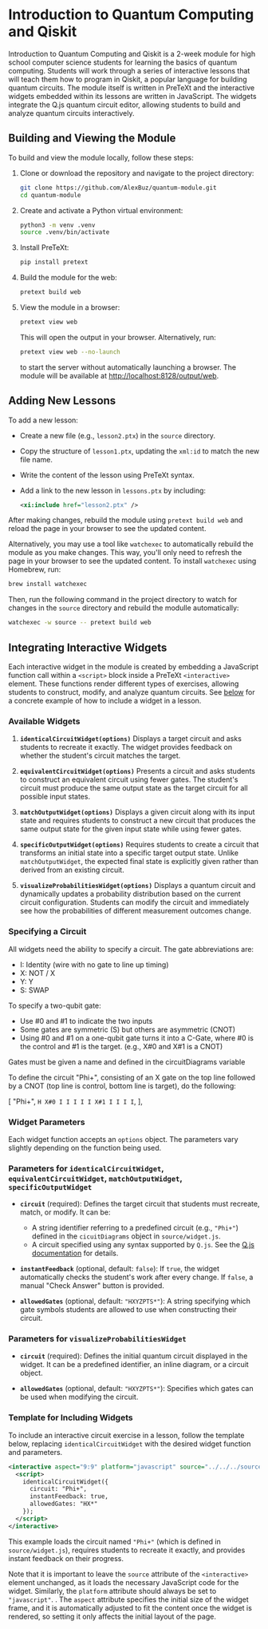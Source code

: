 # Introduction to Quantum Computing and Qiskit

Introduction to Quantum Computing and Qiskit is a 2-week module for high school computer science students for learning the basics of quantum computing. Students will work through a series of interactive lessons that will teach them how to program in Qiskit, a popular language for building quantum circuits. The module itself is written in PreTeXt and the interactive widgets embedded within its lessons are written in JavaScript. The widgets integrate the Q.js quantum circuit editor, allowing students to build and analyze quantum circuits interactively.

## Building and Viewing the Module

To build and view the module locally, follow these steps:

1. Clone or download the repository and navigate to the project directory:
   ```bash
   git clone https://github.com/AlexBuz/quantum-module.git
   cd quantum-module
   ```

2. Create and activate a Python virtual environment:
   ```bash
   python3 -m venv .venv
   source .venv/bin/activate
   ```

3. Install PreTeXt:
   ```bash
   pip install pretext
   ```

4. Build the module for the web:
   ```bash
   pretext build web
   ```

5. View the module in a browser:
   ```bash
   pretext view web
   ```
   This will open the output in your browser. Alternatively, run:
   ```bash
   pretext view web --no-launch
   ```
   to start the server without automatically launching a browser. The module will be available at [http://localhost:8128/output/web](http://localhost:8128/output/web).

## Adding New Lessons

To add a new lesson:

- Create a new file (e.g., `lesson2.ptx`) in the `source` directory.
- Copy the structure of `lesson1.ptx`, updating the `xml:id` to match the new file name.
- Write the content of the lesson using PreTeXt syntax.
- Add a link to the new lesson in `lessons.ptx` by including:

  ```xml
  <xi:include href="lesson2.ptx" />
  ```

After making changes, rebuild the module using `pretext build web` and reload the page in your browser to see the updated content.

Alternatively, you may use a tool like `watchexec` to automatically rebuild the module as you make changes. This way, you'll only need to refresh the page in your browser to see the updated content. To install `watchexec` using Homebrew, run:

```bash
brew install watchexec
```

Then, run the following command in the project directory to watch for changes in the `source` directory and rebuild the modulle automatically:

```bash
watchexec -w source -- pretext build web
```

## Integrating Interactive Widgets

Each interactive widget in the module is created by embedding a JavaScript function call within a `<script>` block inside a PreTeXt `<interactive>` element. These functions render different types of exercises, allowing students to construct, modify, and analyze quantum circuits. See [below](#template-for-including-widgets) for a concrete example of how to include a widget in a lesson.

### Available Widgets

1. **`identicalCircuitWidget(options)`**
   Displays a target circuit and asks students to recreate it exactly. The widget provides feedback on whether the student's circuit matches the target.

2. **`equivalentCircuitWidget(options)`**
   Presents a circuit and asks students to construct an equivalent circuit using fewer gates. The student's circuit must produce the same output state as the target circuit for all possible input states.

3. **`matchOutputWidget(options)`**
   Displays a given circuit along with its input state and requires students to construct a new circuit that produces the same output state for the given input state while using fewer gates.

4. **`specificOutputWidget(options)`**
   Requires students to create a circuit that transforms an initial state into a specific target output state. Unlike `matchOutputWidget`, the expected final state is explicitly given rather than derived from an existing circuit.

5. **`visualizeProbabilitiesWidget(options)`**
   Displays a quantum circuit and dynamically updates a probability distribution based on the current circuit configuration. Students can modify the circuit and immediately see how the probabilities of different measurement outcomes change.

### Specifying a Circuit
All widgets need the ability to specify a circuit.
The gate abbreviations are:
- I: Identity (wire with no gate to line up timing)
- X: NOT / X
- Y: Y
- S: SWAP

To specify a two-qubit gate:
- Use #0 and #1 to indicate the two inputs
- Some gates are symmetric (S) but others are asymmetric (CNOT)
- Using #0 and #1 on a one-qubit gate turns it into a C-Gate, where
   #0 is the control and #1 is the target. (e.g., X#0 and X#1 is a CNOT)

Gates must be given a name and defined in the circuitDiagrams variable

To define the circuit "Phi+", consisting of an X gate on the top line followed
by a CNOT (top line is control, bottom line is target), do the following:

[
    "Phi+",
    `
      H X#0 I I I I
      I X#1 I I I I
    `,
  ],

### Widget Parameters

Each widget function accepts an `options` object. The parameters vary slightly depending on the function being used.


### Parameters for `identicalCircuitWidget`, `equivalentCircuitWidget`, `matchOutputWidget`, `specificOutputWidget`

- **`circuit`** (required):
  Defines the target circuit that students must recreate, match, or modify. It can be:
  - A string identifier referring to a predefined circuit (e.g., `"Phi+"`) defined in the `cicuitDiagrams` object in `source/widget.js`.
  - A circuit specified using any syntax supported by `Q.js`. See the [Q.js documentation](https://github.com/stewdio/q.js/tree/master#quantum-javascript) for details.

- **`instantFeedback`** (optional, default: `false`):
  If `true`, the widget automatically checks the student's work after every change. If `false`, a manual "Check Answer" button is provided.

- **`allowedGates`** (optional, default: `"HXYZPTS*"`):
  A string specifying which gate symbols students are allowed to use when constructing their circuit.

### Parameters for `visualizeProbabilitiesWidget`

- **`circuit`** (required):
  Defines the initial quantum circuit displayed in the widget. It can be a predefined identifier, an inline diagram, or a circuit object.

- **`allowedGates`** (optional, default: `"HXYZPTS*"`):
  Specifies which gates can be used when modifying the circuit.

### Template for Including Widgets

To include an interactive circuit exercise in a lesson, follow the template below, replacing `identicalCircuitWidget` with the desired widget function and parameters.

```xml
<interactive aspect="9:9" platform="javascript" source="../../../source/loader.js">
  <script>
    identicalCircuitWidget({
      circuit: "Phi+",
      instantFeedback: true,
      allowedGates: "HX*"
    });
  </script>
</interactive>
```

This example loads the circuit named `"Phi+"` (which is defined in `source/widget.js`), requires students to recreate it exactly, and provides instant feedback on their progress.

Note that it is important to leave the `source` attribute of the `<interactive>` element unchanged, as it loads the necessary JavaScript code for the widget. Similarly, the `platform` attribute should always be set to `"javascript"`. . The `aspect` attribute specifies the initial size of the widget frame, and it is automatically adjusted to fit the content once the widget is rendered, so setting it only affects the initial layout of the page.
